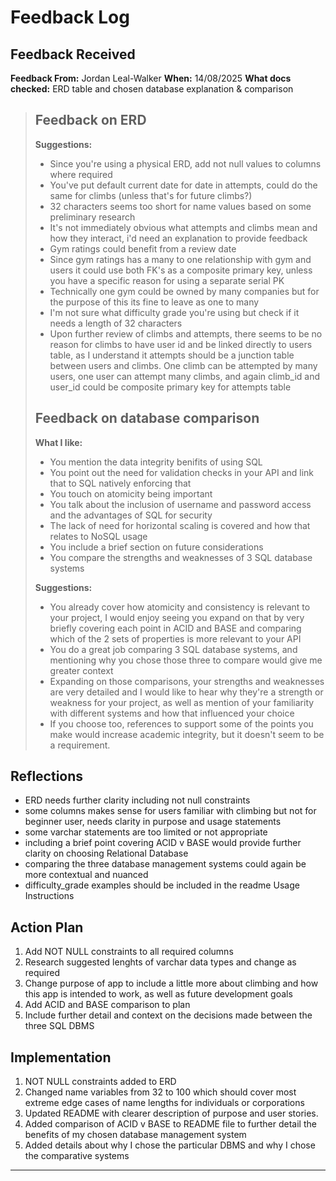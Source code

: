 # Feedback Log

## Feedback Received

**Feedback From:** Jordan Leal-Walker
**When:** 14/08/2025
**What docs checked:** ERD table and chosen database explanation & comparison

>## Feedback on ERD
>
>**Suggestions:**
>
>- Since you're using a physical ERD, add not null values to columns where required
>- You've put default current date for date in attempts, could do the same for climbs (unless that's for future climbs?)
>- 32 characters seems too short for name values based on some preliminary research
>- It's not immediately obvious what attempts and climbs mean and how they interact, i'd need an explanation to provide feedback
>- Gym ratings could benefit from a review date
>- Since gym ratings has a many to one relationship with gym and users it could use both FK's as a composite primary key, unless you have a specific reason for using a separate serial PK
>- Technically one gym could be owned by many companies but for the purpose of this its fine to leave as one to many
>- I'm not sure what difficulty grade you're using but check if it needs a length of 32 characters
>- Upon further review of climbs and attempts, there seems to be no reason for climbs to have user id and be linked directly to users table, as I understand it attempts should be a junction table between users and climbs. One climb can be attempted by many users, one user can attempt many climbs, and again climb_id and user_id could be composite primary key for attempts table
>
>## Feedback on database comparison
>
>**What I like:**
>
>- You mention the data integrity benifits of using SQL
>- You point out the need for validation checks in your API and link that to SQL natively enforcing that
>- You touch on atomicity being important
>- You talk about the inclusion of username and password access and the advantages of SQL for security
>- The lack of need for horizontal scaling is covered and how that relates to NoSQL usage
>- You include a brief section on future considerations
>- You compare the strengths and weaknesses of 3 SQL database systems
>
>**Suggestions:**
>
>- You already cover how atomicity and consistency is relevant to your project, I would enjoy seeing you expand on that by very briefly covering each point in ACID and BASE and comparing which of the 2 sets of properties is more relevant to your API
>- You do a great job comparing 3 SQL database systems, and mentioning why you chose those three to compare would give me greater context
>- Expanding on those comparisons, your strengths and weaknesses are very detailed and I would like to hear why they're a strength or weakness for your project, as well as mention of your familiarity with different systems and how that influenced your choice
>- If you choose too, references to support some of the points you make would increase academic integrity, but it doesn't seem to be a requirement.

## Reflections

- ERD needs further clarity including not null constraints
- some columns makes sense for users familiar with climbing but not for beginner user, needs clarity in purpose and usage statements
- some varchar statements are too limited or not appropriate
- including a brief point covering ACID v BASE would provide further clarity on choosing Relational Database
- comparing the three database management systems could again be more contextual and nuanced
- difficulty_grade examples should be included in the readme Usage Instructions

## Action Plan

1. Add NOT NULL constraints to all required columns
2. Research suggested lenghts of varchar data types and change as required
3. Change purpose of app to include a little more about climbing and how this app is intended to work, as well as future development goals
4. Add ACID and BASE comparison to plan
5. Include further detail and context on the decisions made between the three SQL DBMS

## Implementation

1. NOT NULL constraints added to ERD
2. Changed name variables from 32 to 100 which should cover most extreme edge cases of name lengths for individuals or corporations
3. Updated README with clearer description of purpose and user stories.
4. Added comparison of ACID v BASE to README file to further detail the benefits of my chosen database management system
5. Added details about why I chose the particular DBMS and why I chose the comparative systems

---

